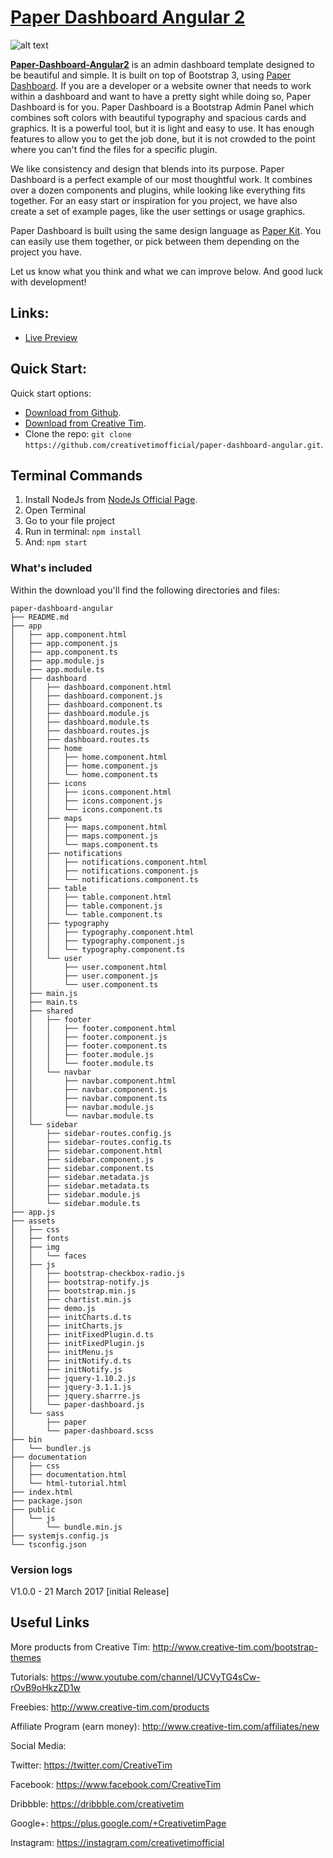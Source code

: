 # [Paper Dashboard Angular 2](https://paper-dashboard-angular.herokuapp.com/)

![alt text](http://s3.amazonaws.com/creativetim_bucket/products/51/original/opt_pd_angular_thumbnail.jpg "Paper Dashboard Free")

**[Paper-Dashboard-Angular2](https://paper-dashboard-angular.herokuapp.com/)** is an admin dashboard template designed to be beautiful and simple. It is built on top of Bootstrap 3, using [Paper Dashboard](http://www.creative-tim.com/product/paper-dashboard). If you are a developer or a website owner that needs to work within a dashboard and want to have a pretty sight while doing so, Paper Dashboard is for you. Paper Dashboard is a Bootstrap Admin Panel which combines soft colors with beautiful typography and spacious cards and graphics. It is a powerful tool, but it is light and easy to use. It has enough features to allow you to get the job done, but it is not crowded to the point where you can't find the files for a specific plugin.

We like consistency and design that blends into its purpose. Paper Dashboard is a perfect example of our most thoughtful work. It combines over a dozen components and plugins, while looking like everything fits together. For an easy start or inspiration for you project, we have also create a set of example pages, like the user settings or usage graphics.

Paper Dashboard is built using the same design language as [Paper Kit](http://www.creative-tim.com/product/paper-kit). You can easily use them together, or pick between them depending on the project you have.

Let us know what you think and what we can improve below. And good luck with development!



## Links:

+ [Live Preview](https://paper-dashboard-angular.herokuapp.com/)

## Quick Start:

Quick start options:

+ [Download from Github](https://github.com/creativetimofficial/paper-dashboard-angular/archive/master.zip).
+ [Download from Creative Tim](http://www.creative-tim.com/product/paper-dashboard-angular2).
+ Clone the repo: `git clone https://github.com/creativetimofficial/paper-dashboard-angular.git`.

## Terminal Commands

1. Install NodeJs from [NodeJs Official Page](https://nodejs.org/en).
2. Open Terminal
3. Go to your file project
4. Run in terminal: ```npm install```
5. And: ```npm start```

### What's included

Within the download you'll find the following directories and files:

```
paper-dashboard-angular
├── README.md
├── app
│   ├── app.component.html
│   ├── app.component.js
│   ├── app.component.ts
│   ├── app.module.js
│   ├── app.module.ts
│   ├── dashboard
│   │   ├── dashboard.component.html
│   │   ├── dashboard.component.js
│   │   ├── dashboard.component.ts
│   │   ├── dashboard.module.js
│   │   ├── dashboard.module.ts
│   │   ├── dashboard.routes.js
│   │   ├── dashboard.routes.ts
│   │   ├── home
│   │   │   ├── home.component.html
│   │   │   ├── home.component.js
│   │   │   └── home.component.ts
│   │   ├── icons
│   │   │   ├── icons.component.html
│   │   │   ├── icons.component.js
│   │   │   └── icons.component.ts
│   │   ├── maps
│   │   │   ├── maps.component.html
│   │   │   ├── maps.component.js
│   │   │   └── maps.component.ts
│   │   ├── notifications
│   │   │   ├── notifications.component.html
│   │   │   ├── notifications.component.js
│   │   │   └── notifications.component.ts
│   │   ├── table
│   │   │   ├── table.component.html
│   │   │   ├── table.component.js
│   │   │   └── table.component.ts
│   │   ├── typography
│   │   │   ├── typography.component.html
│   │   │   ├── typography.component.js
│   │   │   └── typography.component.ts
│   │   └── user
│   │       ├── user.component.html
│   │       ├── user.component.js
│   │       └── user.component.ts
│   ├── main.js
│   ├── main.ts
│   ├── shared
│   │   ├── footer
│   │   │   ├── footer.component.html
│   │   │   ├── footer.component.js
│   │   │   ├── footer.component.ts
│   │   │   ├── footer.module.js
│   │   │   └── footer.module.ts
│   │   └── navbar
│   │       ├── navbar.component.html
│   │       ├── navbar.component.js
│   │       ├── navbar.component.ts
│   │       ├── navbar.module.js
│   │       └── navbar.module.ts
│   └── sidebar
│       ├── sidebar-routes.config.js
│       ├── sidebar-routes.config.ts
│       ├── sidebar.component.html
│       ├── sidebar.component.js
│       ├── sidebar.component.ts
│       ├── sidebar.metadata.js
│       ├── sidebar.metadata.ts
│       ├── sidebar.module.js
│       └── sidebar.module.ts
├── app.js
├── assets
│   ├── css
│   ├── fonts
│   ├── img
│   │   └── faces
│   ├── js
│   │   ├── bootstrap-checkbox-radio.js
│   │   ├── bootstrap-notify.js
│   │   ├── bootstrap.min.js
│   │   ├── chartist.min.js
│   │   ├── demo.js
│   │   ├── initCharts.d.ts
│   │   ├── initCharts.js
│   │   ├── initFixedPlugin.d.ts
│   │   ├── initFixedPlugin.js
│   │   ├── initMenu.js
│   │   ├── initNotify.d.ts
│   │   ├── initNotify.js
│   │   ├── jquery-1.10.2.js
│   │   ├── jquery-3.1.1.js
│   │   ├── jquery.sharrre.js
│   │   └── paper-dashboard.js
│   └── sass
│       ├── paper
│       └── paper-dashboard.scss
├── bin
│   └── bundler.js
├── documentation
│   ├── css
│   ├── documentation.html
│   └── html-tutorial.html
├── index.html
├── package.json
├── public
│   └── js
│       └── bundle.min.js
├── systemjs.config.js
└── tsconfig.json

```

### Version logs

V1.0.0 - 21 March 2017 [initial Release]

## Useful Links

More products from Creative Tim: <http://www.creative-tim.com/bootstrap-themes>

Tutorials: <https://www.youtube.com/channel/UCVyTG4sCw-rOvB9oHkzZD1w>

Freebies: <http://www.creative-tim.com/products>

Affiliate Program (earn money): <http://www.creative-tim.com/affiliates/new>

Social Media:

Twitter: <https://twitter.com/CreativeTim>

Facebook: <https://www.facebook.com/CreativeTim>

Dribbble: <https://dribbble.com/creativetim>

Google+: <https://plus.google.com/+CreativetimPage>

Instagram: <https://instagram.com/creativetimofficial>

